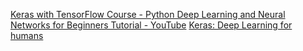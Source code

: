 
[Keras with TensorFlow Course - Python Deep Learning and Neural Networks for Beginners Tutorial - YouTube](https://www.youtube.com/watch?v=qFJeN9V1ZsI)
[Keras: Deep Learning for humans](https://keras.io/)
